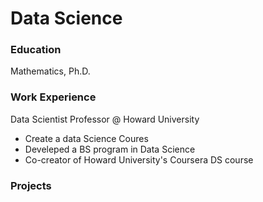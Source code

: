 # Data Science

### Education
Mathematics, Ph.D.


### Work Experience
Data Scientist Professor @ Howard University
- Create a data Science Coures
- Develeped a BS program in Data Science
- Co-creator of Howard University's Coursera DS course
### Projects
